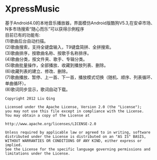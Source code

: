 XpressMusic
===========

基于Android4.0的本地音乐播放器，界面模仿Android版酷狗V5.3,在安卓市场、N多市场搜索“随心而乐”可以获得示例程序<br>
目前已有的功能有:<br>
(1)歌曲后台自动扫描。<br>
(2)歌曲搜索，支持全键盘输入，T9键盘简拼、全拼搜索。<br>
(3)歌曲排序，按歌曲名称、按歌手名称排序。<br>
(4)歌曲分类，按文件夹、歌手、专辑分类。<br>
(5)歌曲批量操作，全部播放、收藏到播放列表、删除。<br>
(6)收藏列表的建立、修改、删除。<br>
(7)歌曲播放、暂停、上一首、下一首，播放模式切换（随机、顺序、列表循环、单曲循环）。<br>
(8)歌词同步显示，歌词自动下载。<br>

<pre><code>Copyright 2012 Liu Qing

Licensed under the Apache License, Version 2.0 (the "License");
you may not use this file except in compliance with the License.
You may obtain a copy of the License at

http://www.apache.org/licenses/LICENSE-2.0

Unless required by applicable law or agreed to in writing, software
distributed under the License is distributed on an "AS IS" BASIS,
WITHOUT WARRANTIES OR CONDITIONS OF ANY KIND, either express or implied.
See the License for the specific language governing permissions and
limitations under the License.</code></pre>
